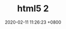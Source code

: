 ---
layout: post
title:  "html5 2"
date:   2020-02-11 11:26:23 +0800
categories: notes html html5
tags: html HTML html5 2
excerpt: "canvas画布"
---